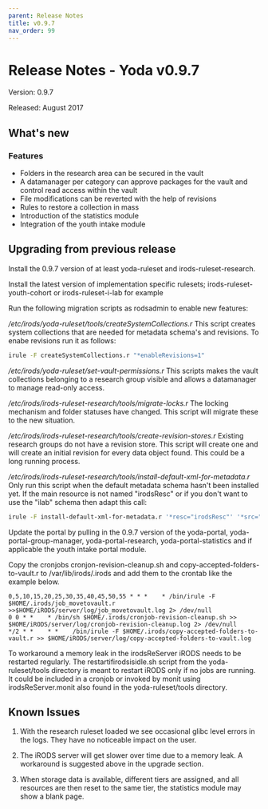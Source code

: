 ```yaml
---
parent: Release Notes
title: v0.9.7
nav_order: 99
---
```

# Release Notes - Yoda v0.9.7

Version: 0.9.7

Released: August 2017

## What's new
### Features
- Folders in the research area can be secured in the vault
- A datamanager per category can approve packages for the vault and control
  read access within the vault
- File modifications can be reverted with the help of revisions
- Rules to restore a collection in mass
- Introduction of the statistics module
- Integration of the youth intake module

## Upgrading from previous release
Install the 0.9.7 version of at least yoda-ruleset and
irods-ruleset-research.

Install the latest version of implementation specific rulesets;
irods-ruleset-youth-cohort or irods-ruleset-i-lab for example

Run the following migration scripts as rodsadmin to enable new features:

*/etc/irods/yoda-ruleset/tools/createSystemCollections.r*
    This script creates system collections that are needed for metadata
    schema's and revisions. To enabe revisions run it as follows:

```bash
irule -F createSystemCollections.r "*enableRevisions=1"
```

*/etc/irods/yoda-ruleset/set-vault-permissions.r*
    This scripts makes the vault collections belonging to a research group
    visible and allows a datamanager to manage read-only access.

*/etc/irods/irods-ruleset-research/tools/migrate-locks.r*
    The locking mechanism and folder statuses have changed. This script will
    migrate these to the new situation.

*/etc/irods/irods-ruleset-research/tools/create-revision-stores.r*
    Existing research groups do not have a revision store. This script will
    create one and will create an initial revision for every data object found.
    This could be a long running process.

*/etc/irods/irods-ruleset-research/tools/install-default-xml-for-metadata.r*
    Only run this script when the default metadata schema hasn't been installed
    yet. If the main resource is not named "irodsResc" or if you don't want to
    use the "ilab" schema then adapt this call:

```bash
irule -F install-default-xml-for-metadata.r '*resc="irodsResc"' '*src="/etc/irods/irods-ruleset-research/tools/xml"' '*default="ilab"'
```

Update the portal by pulling in the 0.9.7 version of the yoda-portal,
yoda-portal-group-manager, yoda-portal-research, yoda-portal-statistics and if
applicable the youth intake portal module.

Copy the cronjobs cronjon-revision-cleanup.sh and
copy-accepted-folders-to-vault.r to /var/lib/irods/.irods and add them to the
crontab like the example below.


```crontab
0,5,10,15,20,25,30,35,40,45,50,55 * * *    * /bin/irule -F $HOME/.irods/job_movetovault.r >>$HOME/iRODS/server/log/job_movetovault.log 2> /dev/null
0 0 * *    * /bin/sh $HOME/.irods/cronjob-revision-cleanup.sh >> $HOME/iRODS/server/log/cronjob-revision-cleanup.log 2> /dev/null
*/2 * *    * *    /bin/irule -F $HOME/.irods/copy-accepted-folders-to-vault.r >> $HOME/iRODS/server/log/copy-accepted-folders-to-vault.log
```
To workaround a memory leak in the irodsReServer iRODS needs to be restarted
regularly. The restartifirodsisidle.sh script from the yoda-ruleset/tools
directory is meant to restart iRODS only if no jobs are running. It could be
included in a cronjob or invoked by monit using irodsReServer.monit also found
in the yoda-ruleset/tools directory.

## Known Issues

1. With the research ruleset loaded we see occasional glibc level errors in
   the logs. They have no noticeable impact on the user.

2. The iRODS server will get slower over time due to a memory leak. A
   workaround is suggested above in the upgrade section.

3. When storage data is available, different tiers are assigned, and all
   resources are then reset to the same tier, the statistics module may show a
   blank page.
